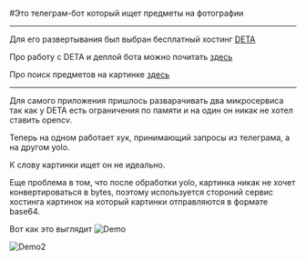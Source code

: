 #Это телеграм-бот который ищет предметы на фотографии
_____
Для его развертывания был выбран бесплатный хостинг [DETA](https://web.deta.sh)

Про работу с DETA и деплой бота можно почитать [здесь](https://medium.com/@noufal.slm/create-your-own-telegram-bot-with-python-and-deta-sh-ef9aee7b93d5)

Про поиск предметов на картинке [здесь](https://habr.com/ru/post/678644/)
____
Для самого приложения пришлось разварачивать два микросервиса так как у DETA есть ограничения по памяти и на один он никак не хотел ставить opencv.

Теперь на одном работает хук, принимающий запросы из телеграма, а на другом yolo.

К слову картинки ищет он не идеально.

Еще проблема в том, что после обработки yolo, картинка никак не хочет конвертироваться в bytes, поэтому используется стороний сервис хостинга картинок на который картинки отправляются в формате base64.

Вот как это выглядит
![Demo](https://https://github.com/IvanPermyakov/TelegramBotOnDeta/Picture/Bird.jpg)

![Demo2](https://https://github.com/IvanPermyakov/TelegramBotOnDeta/Picture/Fruits.jpg)
